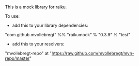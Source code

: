 This is a mock library for raiku.


To use:

- add this to your library dependencies:

"com.github.mvollebregt" %% "raikumock" % "0.3.9" % "test"

- add this to your resolvers:

"mvollebregt-repo" at "https://raw.github.com/mvollebregt/mvn-repo/master"

